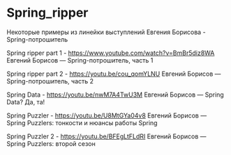 # Spring_ripper
Некоторые примеры из линейки выступлений Евгения Борисова - Spring-потрошитель

Spring ripper part 1 - https://www.youtube.com/watch?v=BmBr5diz8WA Евгений Борисов — Spring-потрошитель, часть 1

Spring ripper part 2 - https://youtu.be/cou_qomYLNU Евгений Борисов — Spring-потрошитель, часть 2

Spring Data - https://youtu.be/nwM7A4TwU3M Евгений Борисов — Spring Data? Да, та!

Spring Puzzler - https://youtu.be/U8MtGYa04v8 Евгений Борисов — Spring Puzzlers: тонкости и нюансы работы Spring

Spring Puzzler 2 - https://youtu.be/BFEgLtFLdRI Евгений Борисов — Spring Puzzlers: второй сезон

